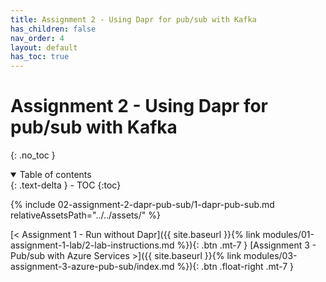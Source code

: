 ```yaml
---
title: Assignment 2 - Using Dapr for pub/sub with Kafka
has_children: false
nav_order: 4
layout: default
has_toc: true
---
```


# Assignment 2 - Using Dapr for pub/sub with Kafka

{: .no_toc }

<details open markdown="block">
  <summary>
    Table of contents
  </summary>
  {: .text-delta }
- TOC
{:toc}
</details>

{% include 02-assignment-2-dapr-pub-sub/1-dapr-pub-sub.md relativeAssetsPath="../../assets/" %}

<!-- ----------------------------- NAVIGATION ------------------------------ -->

<span class="fs-3">
[< Assignment 1 - Run without Dapr]({{ site.baseurl }}{% link modules/01-assignment-1-lab/2-lab-instructions.md %}){: .btn .mt-7 }
</span>
<span class="fs-3">
[Assignment 3 - Pub/sub with Azure Services >]({{ site.baseurl }}{% link modules/03-assignment-3-azure-pub-sub/index.md %}){: .btn .float-right .mt-7 }
</span>
